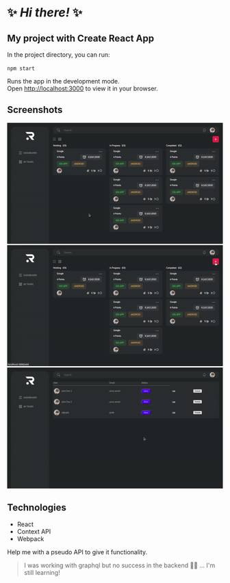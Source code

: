 # ✨ _Hi there!_  ✨

## My project with Create React App


In the project directory, you can run:

`npm start`

Runs the app in the development mode.\
Open [http://localhost:3000](http://localhost:3000) to view it in your browser.

## Screenshots
![image](screenshots/screen_1.gif)
![image](screenshots/screen_2.gif)
![image](screenshots/screen_3.gif)

## Technologies
- React
- Context API
- Webpack

Help me with a pseudo API to give it functionality.

> I was working with graphql but no success in the backend 😶‍🌫️ ... I'm still learning!








